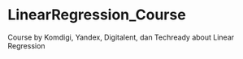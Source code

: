 # LinearRegression_Course
Course by Komdigi, Yandex, Digitalent, dan Techready about Linear Regression
